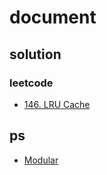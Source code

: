 # document

## solution

### leetcode

- [146. LRU Cache](../md/solution/leetcode/Solution146.md)

## ps

- [Modular](../md/ps/Modular.md)